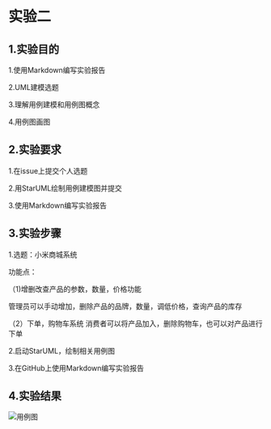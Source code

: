 # 实验二
## 1.实验目的
1.使用Markdown编写实验报告

2.UML建模选题

3.理解用例建模和用例图概念

4.用例图画图
## 2.实验要求
1.在issue上提交个人选题

2.用StarUML绘制用例建模图并提交

3.使用Markdown编写实验报告
## 3.实验步骤
1.选题：小米商城系统

功能点：

（1)增删改查产品的参数，数量，价格功能

管理员可以手动增加，删除产品的品牌，数量，调低价格，查询产品的库存

（2）下单，购物车系统
消费者可以将产品加入，删除购物车，也可以对产品进行下单

2.启动StarUML，绘制相关用例图

3.在GitHub上使用Markdown编写实验报告
## 4.实验结果
![用例图](https://github.com/hrt123456/uml-modeling-2020/blob/master/students/1714080902535/UseCaseDiagram1.jpg)
